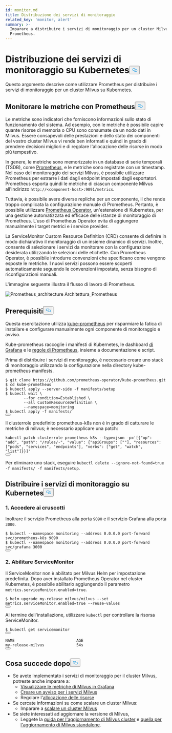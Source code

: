 ```yaml
---
id: monitor.md
title: Distribuzione dei servizi di monitoraggio
related_key: 'monitor, alert'
summary: >-
  Imparare a distribuire i servizi di monitoraggio per un cluster Milvus usando
  Prometheus.
---
```

<h1 id="Deploying-Monitoring-Services-on-Kubernetes" class="common-anchor-header">Distribuzione dei servizi di monitoraggio su Kubernetes<button data-href="#Deploying-Monitoring-Services-on-Kubernetes" class="anchor-icon" translate="no">
      <svg translate="no"
        aria-hidden="true"
        focusable="false"
        height="20"
        version="1.1"
        viewBox="0 0 16 16"
        width="16"
      >
        <path
          fill="#0092E4"
          fill-rule="evenodd"
          d="M4 9h1v1H4c-1.5 0-3-1.69-3-3.5S2.55 3 4 3h4c1.45 0 3 1.69 3 3.5 0 1.41-.91 2.72-2 3.25V8.59c.58-.45 1-1.27 1-2.09C10 5.22 8.98 4 8 4H4c-.98 0-2 1.22-2 2.5S3 9 4 9zm9-3h-1v1h1c1 0 2 1.22 2 2.5S13.98 12 13 12H9c-.98 0-2-1.22-2-2.5 0-.83.42-1.64 1-2.09V6.25c-1.09.53-2 1.84-2 3.25C6 11.31 7.55 13 9 13h4c1.45 0 3-1.69 3-3.5S14.5 6 13 6z"
        ></path>
      </svg>
    </button></h1><p>Questo argomento descrive come utilizzare Prometheus per distribuire i servizi di monitoraggio per un cluster Milvus su Kubernetes.</p>
<h2 id="Monitor-metrics-with-Prometheus" class="common-anchor-header">Monitorare le metriche con Prometheus<button data-href="#Monitor-metrics-with-Prometheus" class="anchor-icon" translate="no">
      <svg translate="no"
        aria-hidden="true"
        focusable="false"
        height="20"
        version="1.1"
        viewBox="0 0 16 16"
        width="16"
      >
        <path
          fill="#0092E4"
          fill-rule="evenodd"
          d="M4 9h1v1H4c-1.5 0-3-1.69-3-3.5S2.55 3 4 3h4c1.45 0 3 1.69 3 3.5 0 1.41-.91 2.72-2 3.25V8.59c.58-.45 1-1.27 1-2.09C10 5.22 8.98 4 8 4H4c-.98 0-2 1.22-2 2.5S3 9 4 9zm9-3h-1v1h1c1 0 2 1.22 2 2.5S13.98 12 13 12H9c-.98 0-2-1.22-2-2.5 0-.83.42-1.64 1-2.09V6.25c-1.09.53-2 1.84-2 3.25C6 11.31 7.55 13 9 13h4c1.45 0 3-1.69 3-3.5S14.5 6 13 6z"
        ></path>
      </svg>
    </button></h2><p>Le metriche sono indicatori che forniscono informazioni sullo stato di funzionamento del sistema. Ad esempio, con le metriche è possibile capire quante risorse di memoria o CPU sono consumate da un nodo dati in Milvus. Essere consapevoli delle prestazioni e dello stato dei componenti del vostro cluster Milvus vi rende ben informati e quindi in grado di prendere decisioni migliori e di regolare l'allocazione delle risorse in modo più tempestivo.</p>
<p>In genere, le metriche sono memorizzate in un database di serie temporali (TSDB), come <a href="https://prometheus.io/">Prometheus</a>, e le metriche sono registrate con un timestamp. Nel caso del monitoraggio dei servizi Milvus, è possibile utilizzare Prometheus per estrarre i dati dagli endpoint impostati dagli esportatori. Prometheus esporta quindi le metriche di ciascun componente Milvus all'indirizzo <code translate="no">http://&lt;component-host&gt;:9091/metrics</code>.</p>
<p>Tuttavia, è possibile avere diverse repliche per un componente, il che rende troppo complicata la configurazione manuale di Prometheus. Pertanto, è possibile utilizzare <a href="https://github.com/prometheus-operator/prometheus-operator">Prometheus Operator</a>, un'estensione di Kubernetes, per una gestione automatizzata ed efficace delle istanze di monitoraggio di Prometheus. L'uso di Prometheus Operator evita di aggiungere manualmente i target metrici e i service provider.</p>
<p>La ServiceMonitor Custom Resource Definition (CRD) consente di definire in modo dichiarativo il monitoraggio di un insieme dinamico di servizi. Inoltre, consente di selezionare i servizi da monitorare con la configurazione desiderata utilizzando le selezioni delle etichette. Con Prometheus Operator, è possibile introdurre convenzioni che specificano come vengono esposte le metriche. I nuovi servizi possono essere scoperti automaticamente seguendo le convenzioni impostate, senza bisogno di riconfigurazioni manuali.</p>
<p>L'immagine seguente illustra il flusso di lavoro di Prometheus.</p>
<p>
  
   <span class="img-wrapper"> <img translate="no" src="/docs/v2.4.x/assets/prometheus_architecture.png" alt="Prometheus_architecture" class="doc-image" id="prometheus_architecture" />
   </span> <span class="img-wrapper"> <span>Architettura_Prometheus</span> </span></p>
<h2 id="Prerequisites" class="common-anchor-header">Prerequisiti<button data-href="#Prerequisites" class="anchor-icon" translate="no">
      <svg translate="no"
        aria-hidden="true"
        focusable="false"
        height="20"
        version="1.1"
        viewBox="0 0 16 16"
        width="16"
      >
        <path
          fill="#0092E4"
          fill-rule="evenodd"
          d="M4 9h1v1H4c-1.5 0-3-1.69-3-3.5S2.55 3 4 3h4c1.45 0 3 1.69 3 3.5 0 1.41-.91 2.72-2 3.25V8.59c.58-.45 1-1.27 1-2.09C10 5.22 8.98 4 8 4H4c-.98 0-2 1.22-2 2.5S3 9 4 9zm9-3h-1v1h1c1 0 2 1.22 2 2.5S13.98 12 13 12H9c-.98 0-2-1.22-2-2.5 0-.83.42-1.64 1-2.09V6.25c-1.09.53-2 1.84-2 3.25C6 11.31 7.55 13 9 13h4c1.45 0 3-1.69 3-3.5S14.5 6 13 6z"
        ></path>
      </svg>
    </button></h2><p>Questa esercitazione utilizza <a href="https://github.com/prometheus-operator/kube-prometheus">kube-prometheus</a> per risparmiare la fatica di installare e configurare manualmente ogni componente di monitoraggio e avviso.</p>
<p>Kube-prometheus raccoglie i manifesti di Kubernetes, le dashboard <a href="http://grafana.com/">di Grafana</a> e le <a href="https://prometheus.io/docs/prometheus/latest/configuration/recording_rules/">regole di Prometheus</a>, insieme a documentazione e script.</p>
<p>Prima di distribuire i servizi di monitoraggio, è necessario creare uno stack di monitoraggio utilizzando la configurazione nella directory kube-prometheus manifests.</p>
<pre><code translate="no">$ git <span class="hljs-built_in">clone</span> https://github.com/prometheus-operator/kube-prometheus.git
$ <span class="hljs-built_in">cd</span> kube-prometheus
$ kubectl apply --server-side -f manifests/setup
$ kubectl <span class="hljs-built_in">wait</span> \
        --<span class="hljs-keyword">for</span> condition=Established \
        --all CustomResourceDefinition \
        --namespace=monitoring
$ kubectl apply -f manifests/
<button class="copy-code-btn"></button></code></pre>
<div class="alert note">
Il clusterrole predefinito prometheus-k8s non è in grado di catturare le metriche di milvus; è necessario applicare una patch:</div>
<pre><code translate="no" class="language-bash">kubectl patch clusterrole prometheus-k8s --<span class="hljs-built_in">type</span>=json -p=<span class="hljs-string">&#x27;[{&quot;op&quot;: &quot;add&quot;, &quot;path&quot;: &quot;/rules/-&quot;, &quot;value&quot;: {&quot;apiGroups&quot;: [&quot;&quot;], &quot;resources&quot;: [&quot;pods&quot;, &quot;services&quot;, &quot;endpoints&quot;], &quot;verbs&quot;: [&quot;get&quot;, &quot;watch&quot;, &quot;list&quot;]}}]&#x27;</span>
<button class="copy-code-btn"></button></code></pre>
<p>Per eliminare uno stack, eseguire <code translate="no">kubectl delete --ignore-not-found=true -f manifests/ -f manifests/setup</code>.</p>
<h2 id="Deploy-monitoring-services-on-Kubernetes" class="common-anchor-header">Distribuire i servizi di monitoraggio su Kubernetes<button data-href="#Deploy-monitoring-services-on-Kubernetes" class="anchor-icon" translate="no">
      <svg translate="no"
        aria-hidden="true"
        focusable="false"
        height="20"
        version="1.1"
        viewBox="0 0 16 16"
        width="16"
      >
        <path
          fill="#0092E4"
          fill-rule="evenodd"
          d="M4 9h1v1H4c-1.5 0-3-1.69-3-3.5S2.55 3 4 3h4c1.45 0 3 1.69 3 3.5 0 1.41-.91 2.72-2 3.25V8.59c.58-.45 1-1.27 1-2.09C10 5.22 8.98 4 8 4H4c-.98 0-2 1.22-2 2.5S3 9 4 9zm9-3h-1v1h1c1 0 2 1.22 2 2.5S13.98 12 13 12H9c-.98 0-2-1.22-2-2.5 0-.83.42-1.64 1-2.09V6.25c-1.09.53-2 1.84-2 3.25C6 11.31 7.55 13 9 13h4c1.45 0 3-1.69 3-3.5S14.5 6 13 6z"
        ></path>
      </svg>
    </button></h2><h3 id="1-Access-the-dashboards" class="common-anchor-header">1. Accedere ai cruscotti</h3><p>Inoltrare il servizio Prometheus alla porta <code translate="no">9090</code> e il servizio Grafana alla porta <code translate="no">3000</code>.</p>
<pre><code translate="no">$ kubectl --namespace monitoring --address 0.0.0.0 port-forward svc/prometheus-k8s 9090
$ kubectl --namespace monitoring --address 0.0.0.0 port-forward svc/grafana 3000
<button class="copy-code-btn"></button></code></pre>
<h3 id="2-Enable-ServiceMonitor" class="common-anchor-header">2. Abilitare ServiceMonitor</h3><p>Il ServiceMonitor non è abilitato per Milvus Helm per impostazione predefinita. Dopo aver installato Prometheus Operator nel cluster Kubernetes, è possibile abilitarlo aggiungendo il parametro <code translate="no">metrics.serviceMonitor.enabled=true</code>.</p>
<pre><code translate="no">$ helm upgrade my-release milvus/milvus --<span class="hljs-built_in">set</span> metrics.serviceMonitor.enabled=<span class="hljs-literal">true</span> --reuse-values
<button class="copy-code-btn"></button></code></pre>
<p>Al termine dell'installazione, utilizzare <code translate="no">kubectl</code> per controllare la risorsa ServiceMonitor.</p>
<pre><code translate="no">$ kubectl <span class="hljs-keyword">get</span> servicemonitor
<button class="copy-code-btn"></button></code></pre>
<pre><code translate="no">NAME                           AGE
my-release-milvus              54s
<button class="copy-code-btn"></button></code></pre>
<h2 id="Whats-next" class="common-anchor-header">Cosa succede dopo<button data-href="#Whats-next" class="anchor-icon" translate="no">
      <svg translate="no"
        aria-hidden="true"
        focusable="false"
        height="20"
        version="1.1"
        viewBox="0 0 16 16"
        width="16"
      >
        <path
          fill="#0092E4"
          fill-rule="evenodd"
          d="M4 9h1v1H4c-1.5 0-3-1.69-3-3.5S2.55 3 4 3h4c1.45 0 3 1.69 3 3.5 0 1.41-.91 2.72-2 3.25V8.59c.58-.45 1-1.27 1-2.09C10 5.22 8.98 4 8 4H4c-.98 0-2 1.22-2 2.5S3 9 4 9zm9-3h-1v1h1c1 0 2 1.22 2 2.5S13.98 12 13 12H9c-.98 0-2-1.22-2-2.5 0-.83.42-1.64 1-2.09V6.25c-1.09.53-2 1.84-2 3.25C6 11.31 7.55 13 9 13h4c1.45 0 3-1.69 3-3.5S14.5 6 13 6z"
        ></path>
      </svg>
    </button></h2><ul>
<li>Se avete implementato i servizi di monitoraggio per il cluster Milvus, potreste anche imparare a:<ul>
<li><a href="/docs/it/v2.4.x/visualize.md">Visualizzare le metriche di Milvus in Grafana</a></li>
<li><a href="/docs/it/v2.4.x/alert.md">Creare un avviso per i servizi Milvus</a></li>
<li>Regolare l'<a href="/docs/it/v2.4.x/allocate.md">allocazione delle risorse</a></li>
</ul></li>
<li>Se cercate informazioni su come scalare un cluster Milvus:<ul>
<li>Imparare a <a href="/docs/it/v2.4.x/scaleout.md">scalare un cluster Milvus</a></li>
</ul></li>
<li>Se siete interessati ad aggiornare la versione di Milvus,<ul>
<li>Leggete la <a href="/docs/it/v2.4.x/upgrade_milvus_cluster-operator.md">guida per l'aggiornamento di Milvus cluster</a> e <a href="/docs/it/v2.4.x/upgrade_milvus_standalone-operator.md">quella per l'aggiornamento di Milvus standalone</a>.</li>
</ul></li>
</ul>
